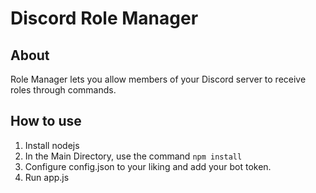 # Discord Role Manager

## About

Role Manager lets you allow members of your Discord server to receive roles through commands.

## How to use

1. Install nodejs
2. In the Main Directory, use the command `npm install`
3. Configure config.json to your liking and add your bot token.
4. Run app.js

